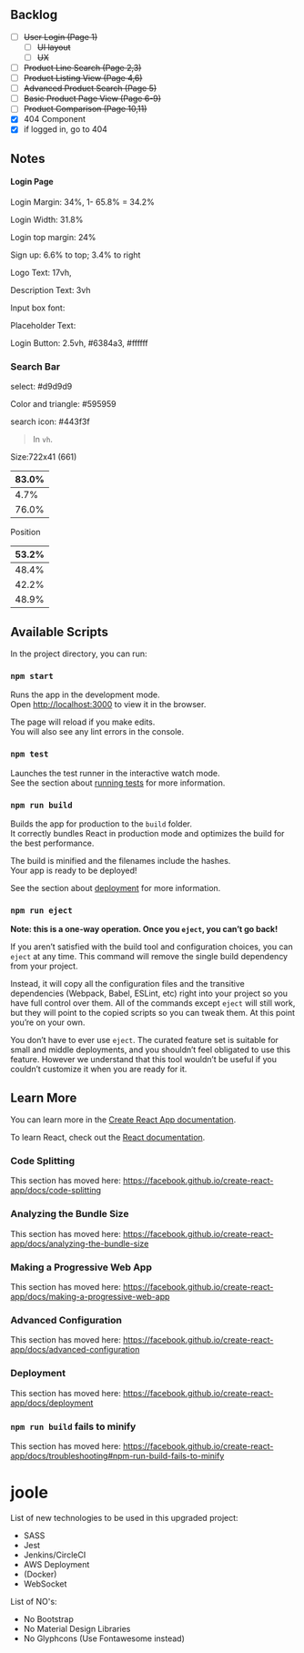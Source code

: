 ## Backlog

- [ ] ~~User Login (Page 1)~~
  - [ ] ~~UI layout~~
  - [ ] ~~UX~~
- [ ] ~~Product Line Search (Page 2,3)~~
- [ ] ~~Product Listing View (Page 4,6)~~
- [ ] ~~Advanced Product Search (Page 5)~~
- [ ] ~~Basic Product Page View (Page 6-9)~~
- [ ] ~~Product Comparison (Page 10,11)~~
- [x] 404 Component
- [x] if logged in, go to 404

## Notes

#### Login Page

Login Margin: 34%, 1- 65.8% = 34.2%

Login Width: 31.8%

Login top margin: 24%

Sign up: 6.6% to top; 3.4% to right

Logo Text: 17vh, 

Description Text: 3vh

Input box font:

Placeholder Text:

Login Button: 2.5vh, #6384a3, #ffffff

### Search Bar

select: \#d9d9d9

Color and triangle: #595959

search icon: \#443f3f

> In `vh`.

Size:722x41 (661)

| 83.0% |
| ----- |
| 4.7%  |
| 76.0% |

Position

| 53.2% |
| ----- |
| 48.4% |
| 42.2% |
| 48.9% |





## Available Scripts

In the project directory, you can run:

### `npm start`

Runs the app in the development mode.<br>
Open [http://localhost:3000](http://localhost:3000) to view it in the browser.

The page will reload if you make edits.<br>
You will also see any lint errors in the console.

### `npm test`

Launches the test runner in the interactive watch mode.<br>
See the section about [running tests](https://facebook.github.io/create-react-app/docs/running-tests) for more information.

### `npm run build`

Builds the app for production to the `build` folder.<br>
It correctly bundles React in production mode and optimizes the build for the best performance.

The build is minified and the filenames include the hashes.<br>
Your app is ready to be deployed!

See the section about [deployment](https://facebook.github.io/create-react-app/docs/deployment) for more information.

### `npm run eject`

**Note: this is a one-way operation. Once you `eject`, you can’t go back!**

If you aren’t satisfied with the build tool and configuration choices, you can `eject` at any time. This command will remove the single build dependency from your project.

Instead, it will copy all the configuration files and the transitive dependencies (Webpack, Babel, ESLint, etc) right into your project so you have full control over them. All of the commands except `eject` will still work, but they will point to the copied scripts so you can tweak them. At this point you’re on your own.

You don’t have to ever use `eject`. The curated feature set is suitable for small and middle deployments, and you shouldn’t feel obligated to use this feature. However we understand that this tool wouldn’t be useful if you couldn’t customize it when you are ready for it.

## Learn More

You can learn more in the [Create React App documentation](https://facebook.github.io/create-react-app/docs/getting-started).

To learn React, check out the [React documentation](https://reactjs.org/).

### Code Splitting

This section has moved here: https://facebook.github.io/create-react-app/docs/code-splitting

### Analyzing the Bundle Size

This section has moved here: https://facebook.github.io/create-react-app/docs/analyzing-the-bundle-size

### Making a Progressive Web App

This section has moved here: https://facebook.github.io/create-react-app/docs/making-a-progressive-web-app

### Advanced Configuration

This section has moved here: https://facebook.github.io/create-react-app/docs/advanced-configuration

### Deployment

This section has moved here: https://facebook.github.io/create-react-app/docs/deployment

### `npm run build` fails to minify

This section has moved here: https://facebook.github.io/create-react-app/docs/troubleshooting#npm-run-build-fails-to-minify

# joole

List of new technologies to be used in this upgraded project:

- SASS 
- Jest
- Jenkins/CircleCI
- AWS Deployment
- (Docker)
- WebSocket

List of NO's:

- No Bootstrap
- No Material Design Libraries
- No Glyphcons (Use Fontawesome instead)
